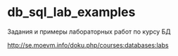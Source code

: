 # db_sql_lab_examples
Задания и примеры лабораторных работ по курсу БД

http://se.moevm.info/doku.php/courses:databases:labs

